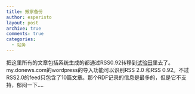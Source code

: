 ```yaml
---
title: 搬家备份
author: esperisto
layout: post
archive: true
comments: true
categories:
  - 站务
---
```

把这里所有的文章包括系统生成的都通过RSS0.92转移到[试验田](http://my.donews.com/mikehel)里去了。my.donews.com的wordpress的导入功能可以识别RSS 2.0 和RSS 0.92。不过RSS2.0的feed只包含了10篇文章。那个RDF记录的信息是最多的，但是它不支持，郁闷一下&#8230;.